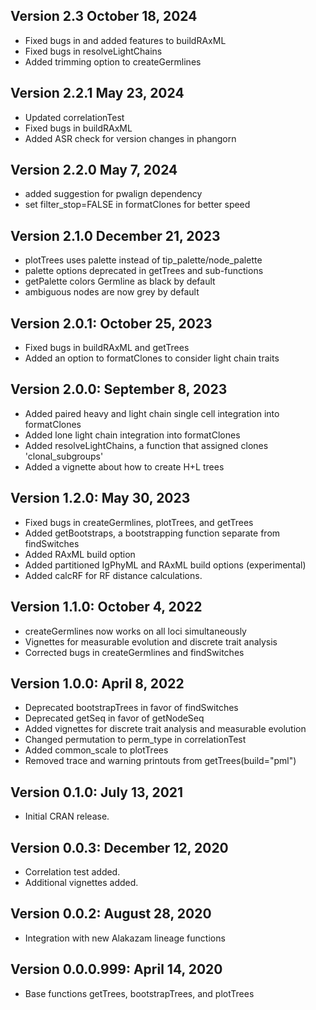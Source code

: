 Version 2.3 October 18, 2024
-------------------------------------------------------------------------------

+ Fixed bugs in and added features to buildRAxML
+ Fixed bugs in resolveLightChains
+ Added trimming option to createGermlines

Version 2.2.1 May 23, 2024
-------------------------------------------------------------------------------

+ Updated correlationTest
+ Fixed bugs in buildRAxML
+ Added ASR check for version changes in phangorn

Version 2.2.0 May 7, 2024
-------------------------------------------------------------------------------

+ added suggestion for pwalign dependency
+ set filter_stop=FALSE in formatClones for better speed

Version 2.1.0 December 21, 2023
-------------------------------------------------------------------------------

+ plotTrees uses palette instead of tip_palette/node_palette
+ palette options deprecated in getTrees and sub-functions
+ getPalette colors Germline as black by default
+ ambiguous nodes are now grey by default

Version 2.0.1: October 25, 2023
-------------------------------------------------------------------------------

+ Fixed bugs in buildRAxML and getTrees
+ Added an option to formatClones to consider light chain traits

Version 2.0.0: September 8, 2023
-------------------------------------------------------------------------------

+ Added paired heavy and light chain single cell integration into formatClones
+ Added lone light chain integration into formatClones
+ Added resolveLightChains, a function that assigned clones 'clonal_subgroups'
+ Added a vignette about how to create H+L trees

Version 1.2.0: May 30, 2023
-------------------------------------------------------------------------------

+ Fixed bugs in createGermlines, plotTrees, and getTrees
+ Added getBootstraps, a bootstrapping function separate from findSwitches
+ Added RAxML build option
+ Added partitioned IgPhyML and RAxML build options (experimental)
+ Added calcRF for RF distance calculations.


Version 1.1.0:  October 4, 2022
-------------------------------------------------------------------------------

+ createGermlines now works on all loci simultaneously
+ Vignettes for measurable evolution and discrete trait analysis
+ Corrected bugs in createGermlines and findSwitches

Version 1.0.0:  April 8, 2022
-------------------------------------------------------------------------------

+ Deprecated bootstrapTrees in favor of findSwitches
+ Deprecated getSeq in favor of getNodeSeq
+ Added vignettes for discrete trait analysis and measurable evolution
+ Changed permutation to perm_type in correlationTest
+ Added common_scale to plotTrees
+ Removed trace and warning printouts from getTrees(build="pml")


Version 0.1.0:  July 13, 2021
-------------------------------------------------------------------------------

+ Initial CRAN release.


Version 0.0.3:  December 12, 2020
-------------------------------------------------------------------------------

+ Correlation test added.
+ Additional vignettes added.


Version 0.0.2:  August 28, 2020
-------------------------------------------------------------------------------

+ Integration with new Alakazam lineage functions


Version 0.0.0.999:  April 14, 2020
-------------------------------------------------------------------------------

+ Base functions getTrees, bootstrapTrees, and plotTrees
